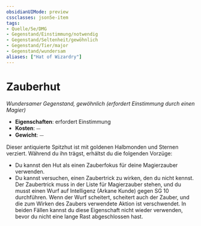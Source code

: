 ```yaml
---
obsidianUIMode: preview
cssclasses: json5e-item
tags:
- Quelle/5e/DMG
- Gegenstand/Einstimmung/notwendig
- Gegenstand/Seltenheit/gewöhnlich
- Gegenstand/Tier/major
- Gegenstand/wundersam
aliases: ["Hat of Wizardry"]
---
```

# Zauberhut
_Wundersamer Gegenstand, gewöhnlich (erfordert Einstimmung durch einen Magier)_

- **Eigenschaften**: erfordert Einstimmung
- **Kosten**: ⏤
- **Gewicht**: ⏤

Dieser antiquierte Spitzhut ist mit goldenen Halbmonden und Sternen verziert. Während du ihn trägst, erhältst du die folgenden Vorzüge:
- Du kannst den Hut als einen Zauberfokus für deine Magierzauber verwenden.
- Du kannst versuchen, einen Zaubertrick zu wirken, den du nicht kennst. Der Zaubertrick muss in der Liste für Magierzauber stehen, und du musst einen Wurf auf Intelligenz (Arkane Kunde) gegen SG 10 durchführen. Wenn der Wurf scheitert, scheitert auch der Zauber, und die zum Wirken des Zaubers verwendete Aktion ist verschwendet. In beiden Fällen kannst du diese Eigenschaft nicht wieder verwenden, bevor du nicht eine lange Rast abgeschlossen hast.